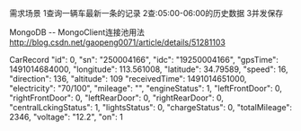 需求场景
1查询一辆车最新一条的记录
2查:05:00-06:00的历史数据
3并发保存

MongoDB -- MongoClient连接池用法
http://blog.csdn.net/gaopeng0071/article/details/51281103

CarRecord
"id": 0,
"sn": "250004166",
"idc": "19250004166",
"gpsTime": 1491014684000,
"longitude": 113.561008,
"latitude": 34.79589,
"speed": 16,
"direction": 136,
"altitude": 109
"receivedTime": 1491014651000,
"electricity": "70/100",
"mileage": "",
"engineStatus": 1,
"leftFrontDoor": 0,
"rightFrontDoor": 0,
"leftRearDoor": 0,
"rightRearDoor": 0,
"centralLckingStatus": 1,
"lightsStatus": 0,
"chargeStatus": 0,
"totalMileage": 2346,
"voltage": "12.2",
"on": 1